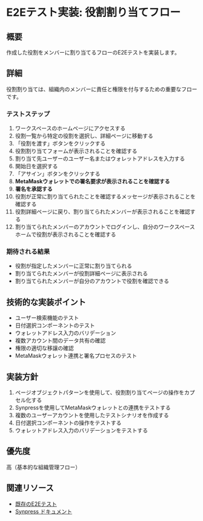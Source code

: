 # E2Eテスト実装: 役割割り当てフロー

## 概要
作成した役割をメンバーに割り当てるフローのE2Eテストを実装します。

## 詳細
役割割り当ては、組織内のメンバーに責任と権限を付与するための重要なフローです。

### テストステップ
1. ワークスペースのホームページにアクセスする
2. 役割一覧から特定の役割を選択し、詳細ページに移動する
3. 「役割を渡す」ボタンをクリックする
4. 役割割り当てフォームが表示されることを確認する
5. 割り当て先ユーザーのユーザー名またはウォレットアドレスを入力する
6. 開始日を選択する
7. 「アサイン」ボタンをクリックする
8. **MetaMaskウォレットでの署名要求が表示されることを確認する**
9. **署名を承認する**
10. 役割が正常に割り当てられたことを確認するメッセージが表示されることを確認する
11. 役割詳細ページに戻り、割り当てられたメンバーが表示されることを確認する
12. 割り当てられたメンバーのアカウントでログインし、自分のワークスペースホームで役割が表示されることを確認する

### 期待される結果
- 役割が指定したメンバーに正常に割り当てられる
- 割り当てられたメンバーが役割詳細ページに表示される
- 割り当てられたメンバーが自分のアカウントで役割を確認できる

## 技術的な実装ポイント
- ユーザー検索機能のテスト
- 日付選択コンポーネントのテスト
- ウォレットアドレス入力のバリデーション
- 複数アカウント間のデータ共有の確認
- 権限の適切な移譲の確認
- MetaMaskウォレット連携と署名プロセスのテスト

## 実装方針
1. ページオブジェクトパターンを使用して、役割割り当てページの操作をカプセル化する
2. Synpressを使用してMetaMaskウォレットとの連携をテストする
3. 複数のユーザーアカウントを使用したテストシナリオを作成する
4. 日付選択コンポーネントの操作をテストする
5. ウォレットアドレス入力のバリデーションをテストする

## 優先度
高（基本的な組織管理フロー）

## 関連リソース
- [既存のE2Eテスト](https://github.com/hackdays-io/toban/tree/main/pkgs/frontend/cypress)
- [Synpress ドキュメント](https://github.com/Synthetixio/synpress)
